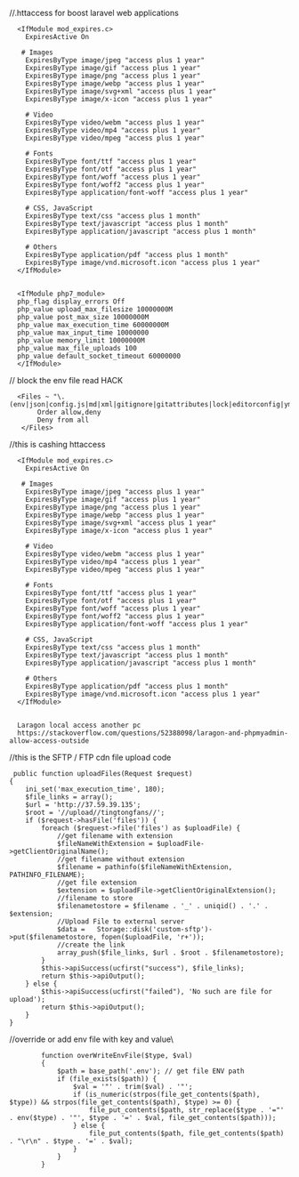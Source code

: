 //.httaccess for boost laravel web applications 

      <IfModule mod_expires.c>
        ExpiresActive On

       # Images
        ExpiresByType image/jpeg "access plus 1 year"
        ExpiresByType image/gif "access plus 1 year"
        ExpiresByType image/png "access plus 1 year"
        ExpiresByType image/webp "access plus 1 year"
        ExpiresByType image/svg+xml "access plus 1 year"
        ExpiresByType image/x-icon "access plus 1 year"

        # Video
        ExpiresByType video/webm "access plus 1 year"
        ExpiresByType video/mp4 "access plus 1 year"
        ExpiresByType video/mpeg "access plus 1 year"

        # Fonts
        ExpiresByType font/ttf "access plus 1 year"
        ExpiresByType font/otf "access plus 1 year"
        ExpiresByType font/woff "access plus 1 year"
        ExpiresByType font/woff2 "access plus 1 year"
        ExpiresByType application/font-woff "access plus 1 year"

        # CSS, JavaScript
        ExpiresByType text/css "access plus 1 month"
        ExpiresByType text/javascript "access plus 1 month"
        ExpiresByType application/javascript "access plus 1 month"

        # Others
        ExpiresByType application/pdf "access plus 1 month"
        ExpiresByType image/vnd.microsoft.icon "access plus 1 year"
      </IfModule>


      <IfModule php7_module>
      php_flag display_errors Off
      php_value upload_max_filesize 10000000M
      php_value post_max_size 10000000M
      php_value max_execution_time 60000000M
      php_value max_input_time 10000000
      php_value memory_limit 10000000M
      php_value max_file_uploads 100
      php_value default_socket_timeout 60000000
      </IfModule>


// block the env file read HACK

      <Files ~ "\.(env|json|config.js|md|xml|gitignore|gitattributes|lock|editorconfig|yml|styleci.yml)$">
           Order allow,deny
           Deny from all
       </Files>
       
//this is cashing httaccess

      <IfModule mod_expires.c>
        ExpiresActive On

       # Images
        ExpiresByType image/jpeg "access plus 1 year"
        ExpiresByType image/gif "access plus 1 year"
        ExpiresByType image/png "access plus 1 year"
        ExpiresByType image/webp "access plus 1 year"
        ExpiresByType image/svg+xml "access plus 1 year"
        ExpiresByType image/x-icon "access plus 1 year"

        # Video
        ExpiresByType video/webm "access plus 1 year"
        ExpiresByType video/mp4 "access plus 1 year"
        ExpiresByType video/mpeg "access plus 1 year"

        # Fonts
        ExpiresByType font/ttf "access plus 1 year"
        ExpiresByType font/otf "access plus 1 year"
        ExpiresByType font/woff "access plus 1 year"
        ExpiresByType font/woff2 "access plus 1 year"
        ExpiresByType application/font-woff "access plus 1 year"

        # CSS, JavaScript
        ExpiresByType text/css "access plus 1 month"
        ExpiresByType text/javascript "access plus 1 month"
        ExpiresByType application/javascript "access plus 1 month"

        # Others
        ExpiresByType application/pdf "access plus 1 month"
        ExpiresByType image/vnd.microsoft.icon "access plus 1 year"
      </IfModule>
      
      
      Laragon local access another pc
      https://stackoverflow.com/questions/52388098/laragon-and-phpmyadmin-allow-access-outside
     
     
//this is the SFTP / FTP cdn file upload code
     
     public function uploadFiles(Request $request)
    {
        ini_set('max_execution_time', 180);
        $file_links = array();
        $url = 'http://37.59.39.135';
        $root = '//upload//tingtongfans//';
        if ($request->hasFile('files')) {
            foreach ($request->file('files') as $uploadFile) {
                //get filename with extension
                $fileNameWithExtension = $uploadFile->getClientOriginalName();
                //get filename without extension
                $filename = pathinfo($fileNameWithExtension, PATHINFO_FILENAME);
                //get file extension
                $extension = $uploadFile->getClientOriginalExtension();
                //filename to store
                $filenametostore = $filename . '_' . uniqid() . '.' . $extension;
                //Upload File to external server
                $data =   Storage::disk('custom-sftp')->put($filenametostore, fopen($uploadFile, 'r+'));
                //create the link
                array_push($file_links, $url . $root . $filenametostore);
            }
            $this->apiSuccess(ucfirst("success"), $file_links);
            return $this->apiOutput();
        } else {
            $this->apiSuccess(ucfirst("failed"), 'No such are file for upload');
            return $this->apiOutput();
        }
    }

//override or add env file with key and value\

            function overWriteEnvFile($type, $val)
            {
                $path = base_path('.env'); // get file ENV path
                if (file_exists($path)) {
                    $val = '"' . trim($val) . '"';
                    if (is_numeric(strpos(file_get_contents($path), $type)) && strpos(file_get_contents($path), $type) >= 0) {
                        file_put_contents($path, str_replace($type . '="' . env($type) . '"', $type . '=' . $val, file_get_contents($path)));
                    } else {
                        file_put_contents($path, file_get_contents($path) . "\r\n" . $type . '=' . $val);
                    }
                }
            }
